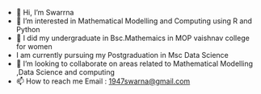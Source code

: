 - 👋 Hi, I’m Swarrna
- 👀 I’m interested in Mathematical Modelling and Computing using R and Python
- 🌱 I did my undergraduate in Bsc.Mathemaics in MOP vaishnav college for women
- I am currently pursuing my Postgraduation in Msc Data Science
- 💞️ I’m looking to collaborate on areas related to Mathematical Modelling ,Data Science and computing
- 📫 How to reach me Email : 1947swarna@gmail.com


<!---
Swarrna23/Swarrna23 is a ✨ special ✨ repository because its `README.md` (this file) appears on your GitHub profile.
You can click the Preview link to take a look at your changes.
--->
